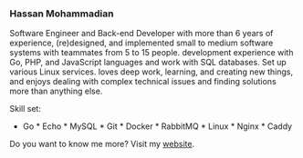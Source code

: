 ### Hassan Mohammadian

Software Engineer and Back-end Developer with more than 6 years of experience, (re)designed, and implemented small to medium software systems with teammates from 5 to 15 people. development experience with Go, PHP, and JavaScript languages and work with SQL databases. Set up various Linux services. loves deep work, learning, and creating new things, and enjoys dealing with complex technical issues and finding solutions more than anything else.

Skill set:
* Go * Echo * MySQL * Git * Docker * RabbitMQ * Linux * Nginx * Caddy

Do you want to know me more?
Visit my [website](https://hasssanitman.ir).

<!--
**hasssanitman/hasssanitman** is a ✨ _special_ ✨ repository because its `README.md` (this file) appears on your GitHub profile.

Here are some ideas to get you started:

- 🔭 I’m currently working on ...
- 🌱 I’m currently learning ...
- 👯 I’m looking to collaborate on ...
- 🤔 I’m looking for help with ...
- 💬 Ask me about ...
- 📫 How to reach me: ...
- 😄 Pronouns: ...
- ⚡ Fun fact: ...
-->

